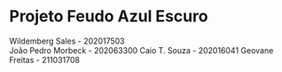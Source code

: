 # Projeto Feudo Azul Escuro

Wildemberg Sales - 202017503          
João Pedro Morbeck - 202063300
Caio T. Souza - 202016041
Geovane Freitas - 211031708
